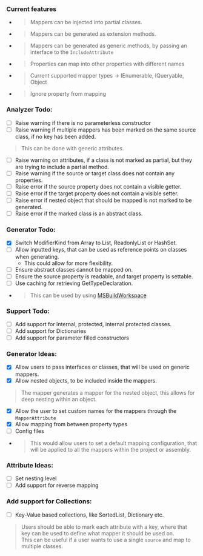 ### Current features
- > Mappers can be injected into partial classes.
- > Mappers can be generated as extension methods.
- > Mappers can be generated as generic methods, by passing an interface to the `IncludeAttribute`
- > Properties can map into other properties with different names
- > Current supported mapper types -> IEnumerable, IQueryable, Object
- > Ignore property from mapping
  
### Analyzer Todo:
- [ ] Raise warning if there is no parameterless constructor
- [ ] Raise warning if multiple mappers has been marked on the same source class, if no key has been added.
> This can be done with generic attributes.
- [ ] Raise warning on attributes, if a class is not marked as partial, but they are trying to include a partial method.
- [ ] Raise warning if the source or target class does not contain any properties.
- [ ] Raise error if the source property does not contain a visible getter.
- [ ] Raise error if the target property does not contain a visible setter.
- [ ] Raise error if nested object that should be mapped is not marked to be generated.
- [ ] Raise error if the marked class is an abstract class.

### Generator Todo:
- [X] Switch ModifierKind from Array to List, ReadonlyList or HashSet.
- [ ] Allow inputted keys, that can be used as reference points on classes when generating.
  - This could allow for more flexibility.
- [ ] Ensure abstract classes cannot be mapped on.
- [ ] Ensure the source property is readable, and target property is settable.
- [ ] Use caching for retrieving GetTypeDeclaration.
- > This can be used by using [MSBuildWorkspace](https://www.nuget.org/packages/Microsoft.CodeAnalysis.Workspaces.MSBuild)

### Support Todo:
- [ ] Add support for Internal, protected, internal protected classes.
- [ ] Add support for Dictionaries
- [ ] Add support for parameter filled constructors

### Generator Ideas:
- [x] Allow users to pass interfaces or classes, that will be used on generic mappers.
- [x] Allow nested objects, to be included inside the mappers.
 > The mapper generates a mapper for the nested object, this allows for deep nesting within an object.
- [x] Allow the user to set custom names for the mappers through the `MapperAttribute`
- [x] Allow mapping from between property types
- [ ] Config files
- > This would allow users to set a default mapping configuration, that will be applied to all the mappers within the project or assembly.

### Attribute Ideas:
- [ ] Set nesting level
- [ ] Add support for reverse mapping

### Add support for Collections:
- [ ] Key-Value based collections, like SortedList, Dictionary etc.

> Users should be able to mark each attribute with a key, where that key can be used to define what mapper it should be used on. </br >
> This can be useful if a user wants to use a single `source` and map to multiple classes.
